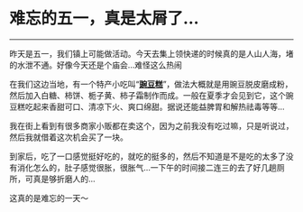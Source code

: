 # **难忘的五一，真是太屑了…**
------
昨天是五一，我们镇上可能做活动。今天去集上领快递的时候真的是人山人海，堵的水泄不通。好像今天还是个庙会…难怪这么热闹

在我们这边当地，有一个特产小吃叫“**[豌豆糕](https://baike.baidu.com/item/豌豆糕/2961282)**”，做法大概就是用豌豆脱皮磨成粉，然后加入白糖、柿饼、栀子黄、柿子霜制作而成。一般在夏季才会见到它，这个豌豆糕吃起来香甜可口、清凉下火、爽口绵甜。据说还能益脾胃和解热祛毒等等…

我在街上看到有很多商家小贩都在卖这个，因为之前我没有吃过嘛，只是听说过，然后我就借着这次机会买了一块。

到家后，吃了一口感觉挺好吃的，就吃的挺多的，然后不知道是不是吃的太多了没有消化怎么的，肚子感觉很胀，很胀气…一下午的时间接二连三的去了好几趟厕所，可真是够折磨人的…

这真的是难忘的一天～